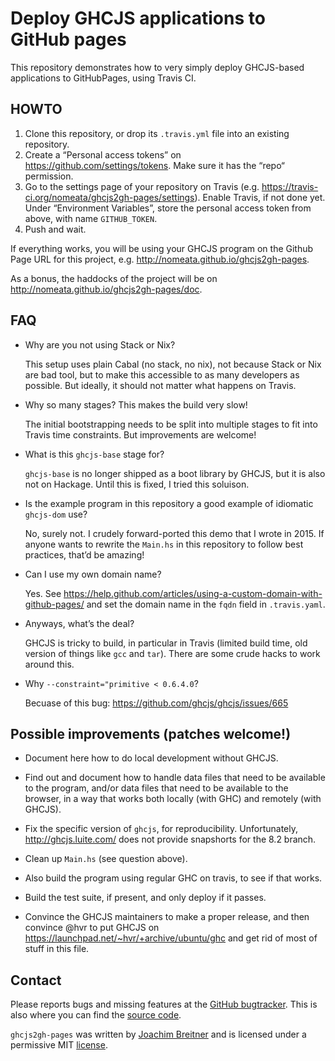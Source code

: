 Deploy GHCJS applications to GitHub pages
=========================================

This repository demonstrates how to very simply deploy GHCJS-based applications to
GitHubPages, using Travis CI.

HOWTO
-----

1. Clone this repository, or drop its `.travis.yml` file into an existing
   repository.
2. Create a “Personal access tokens” on <https://github.com/settings/tokens>.
   Make sure it has the “repo“ permission.
3. Go to the settings page of your repository on Travis
   (e.g. <https://travis-ci.org/nomeata/ghcjs2gh-pages/settings>). Enable
   Travis, if not done yet. Under “Environment Variables”, store the personal
   access token from above, with name `GITHUB_TOKEN`.
4. Push and wait.

If everything works, you will be using your GHCJS program on the Github Page
URL for this project, e.g. <http://nomeata.github.io/ghcjs2gh-pages>.

As a bonus, the haddocks of the project will be on
<http://nomeata.github.io/ghcjs2gh-pages/doc>.


FAQ
---

  * Why are you not using Stack or Nix?

    This setup uses plain Cabal (no stack, no nix), not because Stack or Nix
    are bad tool, but to make this accessible to as many developers as
    possible. But ideally, it should not matter what happens on Travis.

  * Why so many stages? This makes the build very slow!

    The initial bootstrapping needs to be split into multiple stages to fit
    into Travis time constraints. But improvements are welcome!

  * What is this `ghcjs-base` stage for?

    `ghcjs-base` is no longer shipped as a boot library by GHCJS, but it is
    also not on Hackage. Until this is fixed, I tried this soluison.

    [not on Hackage]: https://github.com/ghcjs/ghcjs-base/issues/81

  * Is the example program in this repository a good example of idiomatic
    `ghcjs-dom` use?

    No, surely not. I crudely forward-ported this demo that I wrote in 2015. If
    anyone wants to rewrite the `Main.hs` in this repository to follow best
    practices, that’d be amazing!

  * Can I use my own domain name?

    Yes. See
    <https://help.github.com/articles/using-a-custom-domain-with-github-pages/>
    and set the domain name in the `fqdn` field in `.travis.yaml`.

  * Anyways, what’s the deal?

    GHCJS is tricky to build, in particular in Travis (limited build time, old
    version of things like `gcc` and `tar`). There are some crude hacks to work
    around this.

  * Why `--constraint="primitive < 0.6.4.0`?

    Becuase of this bug: https://github.com/ghcjs/ghcjs/issues/665

Possible improvements (patches welcome!)
----------------------------------------

 * Document here how to do local development without GHCJS.

 * Find out and document how to handle data files that need to be available to
   the program, and/or data files that need to be available to the browser, in
   a way that works both locally (with GHC) and remotely (with GHCJS).

 * Fix the specific version of `ghcjs`, for reproducibility.
   Unfortunately, <http://ghcjs.luite.com/> does not provide snapshorts for the
   8.2 branch.

 * Clean up `Main.hs` (see question above).

 * Also build the program using regular GHC on travis, to see if that works.

 * Build the test suite, if present, and only deploy if it passes.

 * Convince the GHCJS maintainers to make a proper release, and then convince
   @hvr to put GHCJS on <https://launchpad.net/~hvr/+archive/ubuntu/ghc> and
   get rid of most of stuff in this file.

Contact
-------

Please reports bugs and missing features at the [GitHub bugtracker]. This is
also where you can find the [source code].

`ghcjs2gh-pages` was written by [Joachim Breitner] and is licensed under a
permissive MIT [license].

[GitHub bugtracker]: https://github.com/nomeata/ghcjs2gh-pages/issues
[source code]: https://github.com/nomeata/ghcjs2gh-pages
[Joachim Breitner]: http://www.joachim-breitner.de/
[license]: https://github.com/nomeata/ghcjs2gh-pages/blob/LICENSE


